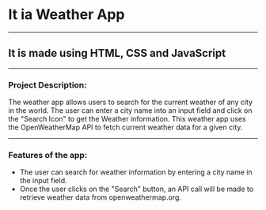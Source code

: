 # It ia Weather App

---

## It is made using HTML, CSS and JavaScript

---

### Project Description:

The weather app allows users to search for the current weather of any city in the world. The user can enter a city name into an input field and click on the "Search Icon" to get the Weather information.
This weather app uses the OpenWeatherMap API to fetch current weather data for a given city.

---

### Features of the app:

- The user can search for weather information by entering a city name in the input field.
- Once the user clicks on the "Search" button, an API call will be made to retrieve weather data from openweathermap.org.
